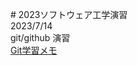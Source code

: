 \# 2023ソフトウェア工学演習\
2023/7/14\
git/github 演習\
[Git学習メモ](https://github.com/Bananahanpa/Hello-world/blob/main/git-tutorial.md)
